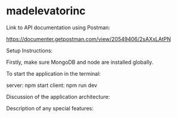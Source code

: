 # madelevatorinc

Link to API documentation using Postman:

https://documenter.getpostman.com/view/20549406/2sAXxLAtPN

Setup Instructions:

Firstly, make sure MongoDB and node are installed globally.


To start the application in the terminal:

server: npm start
client: npm run dev

Discussion of the application architecture:

Description of any special features:
